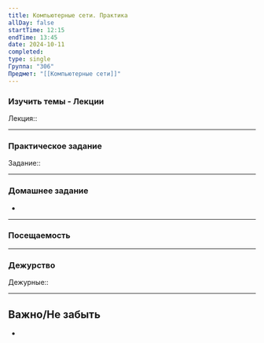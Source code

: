```yaml
---
title: Компьютерные сети. Практика
allDay: false
startTime: 12:15
endTime: 13:45
date: 2024-10-11
completed: 
type: single
Группа: "306"
Предмет: "[[Компьютерные сети]]"
---
```

### Изучить темы - Лекции

Лекция::

---
### Практическое задание

Задание::

---
### Домашнее задание

- 

---
### Посещаемость



---
### Дежурство

Дежурные:: 

---
## Важно/Не забыть

- 